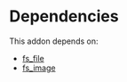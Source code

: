 # Dependencies

This addon depends on:

- [fs_file](https://github.com/bringout/oca-storage)
- [fs_image](https://github.com/bringout/oca-storage)
